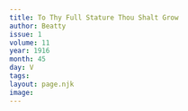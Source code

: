 ```yaml
---
title: To Thy Full Stature Thou Shalt Grow
author: Beatty
issue: 1
volume: 11
year: 1916
month: 45
day: V
tags:
layout: page.njk
image:
---
```

